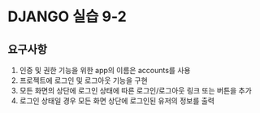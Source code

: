 # DJANGO 실습 9-2

## 요구사항
  1. 인증 및 권한 기능을 위한 app의 이름은 accounts를 사용
  2. 프로젝트에 로그인 및 로그아웃 기능을 구현
  3. 모든 화면의 상단에 로그인 상태에 따른 로그인/로그아웃 링크 또는 버튼을 추가
  4. 로그인 상태일 경우 모든 화면 상단에 로그인된 유저의 정보를 출력